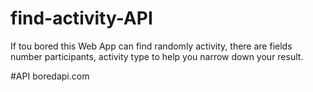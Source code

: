 # find-activity-API

If tou bored this Web App can find randomly activity, there are fields number participants, activity type to help you narrow down your result.

#API
boredapi.com
